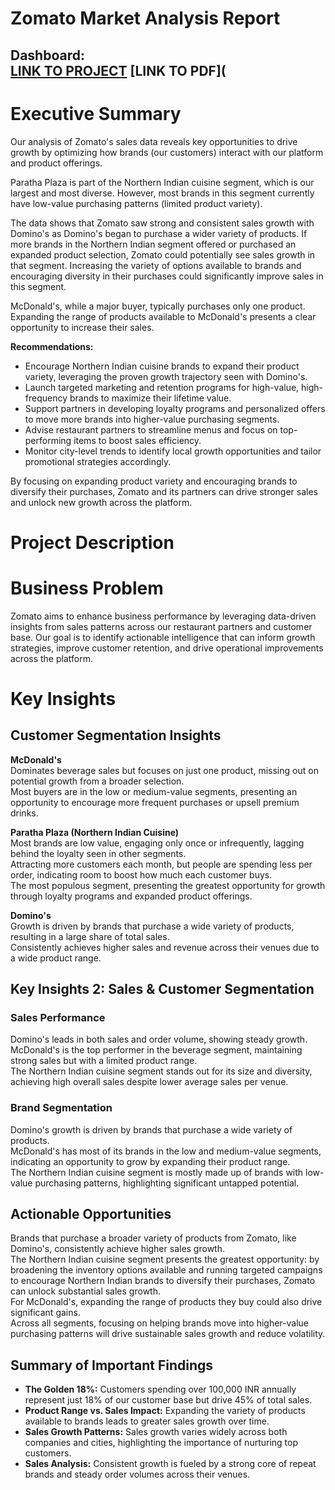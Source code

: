 # Zomato Market Analysis Report

**Dashboard:**  
[LINK TO PROJECT](https://public.tableau.com/shared/DYYB3JNFN?:display_count=n&:origin=viz_share_link)
[LINK TO PDF](
---
# Executive Summary

Our analysis of Zomato's sales data reveals key opportunities to drive growth by optimizing how brands (our customers) interact with our platform and product offerings.

Paratha Plaza is part of the Northern Indian cuisine segment, which is our largest and most diverse. However, most brands in this segment currently have low-value purchasing patterns (limited product variety).

The data shows that Zomato saw strong and consistent sales growth with Domino's as Domino's began to purchase a wider variety of products. If more brands in the Northern Indian segment offered or purchased an expanded product selection, Zomato could potentially see sales growth in that segment. Increasing the variety of options available to brands and encouraging diversity in their purchases could significantly improve sales in this segment.

McDonald's, while a major buyer, typically purchases only one product. Expanding the range of products available to McDonald's presents a clear opportunity to increase their sales.

**Recommendations:**

- Encourage Northern Indian cuisine brands to expand their product variety, leveraging the proven growth trajectory seen with Domino's.
- Launch targeted marketing and retention programs for high-value, high-frequency brands to maximize their lifetime value.
- Support partners in developing loyalty programs and personalized offers to move more brands into higher-value purchasing segments.
- Advise restaurant partners to streamline menus and focus on top-performing items to boost sales efficiency.
- Monitor city-level trends to identify local growth opportunities and tailor promotional strategies accordingly.

By focusing on expanding product variety and encouraging brands to diversify their purchases, Zomato and its partners can drive stronger sales and unlock new growth across the platform.

# Project Description

# Business Problem

Zomato aims to enhance business performance by leveraging data-driven insights from sales patterns across our restaurant partners and customer base. Our goal is to identify actionable intelligence that can inform growth strategies, improve customer retention, and drive operational improvements across the platform.

# Key Insights

## Customer Segmentation Insights

**McDonald's**  
Dominates beverage sales but focuses on just one product, missing out on potential growth from a broader selection.  
Most buyers are in the low or medium-value segments, presenting an opportunity to encourage more frequent purchases or upsell premium drinks.

**Paratha Plaza (Northern Indian Cuisine)**  
Most brands are low value, engaging only once or infrequently, lagging behind the loyalty seen in other segments.  
Attracting more customers each month, but people are spending less per order, indicating room to boost how much each customer buys.  
The most populous segment, presenting the greatest opportunity for growth through loyalty programs and expanded product offerings.

**Domino's**  
Growth is driven by brands that purchase a wide variety of products, resulting in a large share of total sales.  
Consistently achieves higher sales and revenue across their venues due to a wide product range.

## Key Insights 2: Sales & Customer Segmentation

### Sales Performance

Domino's leads in both sales and order volume, showing steady growth.  
McDonald's is the top performer in the beverage segment, maintaining strong sales but with a limited product range.  
The Northern Indian cuisine segment stands out for its size and diversity, achieving high overall sales despite lower average sales per venue.

### Brand Segmentation

Domino's growth is driven by brands that purchase a wide variety of products.  
McDonald's has most of its brands in the low and medium-value segments, indicating an opportunity to grow by expanding their product range.  
The Northern Indian cuisine segment is mostly made up of brands with low-value purchasing patterns, highlighting significant untapped potential.

## Actionable Opportunities

Brands that purchase a broader variety of products from Zomato, like Domino's, consistently achieve higher sales growth.  
The Northern Indian cuisine segment presents the greatest opportunity: by broadening the inventory options available and running targeted campaigns to encourage Northern Indian brands to diversify their purchases, Zomato can unlock substantial sales growth.  
For McDonald's, expanding the range of products they buy could also drive significant gains.  
Across all segments, focusing on helping brands move into higher-value purchasing patterns will drive sustainable sales growth and reduce volatility.

## Summary of Important Findings

- **The Golden 18%:** Customers spending over 100,000 INR annually represent just 18% of our customer base but drive 45% of total sales.
- **Product Range vs. Sales Impact:** Expanding the variety of products available to brands leads to greater sales growth over time.
- **Sales Growth Patterns:** Sales growth varies widely across both companies and cities, highlighting the importance of nurturing top customers.
- **Sales Analysis:** Consistent growth is fueled by a strong core of repeat brands and steady order volumes across their venues.

